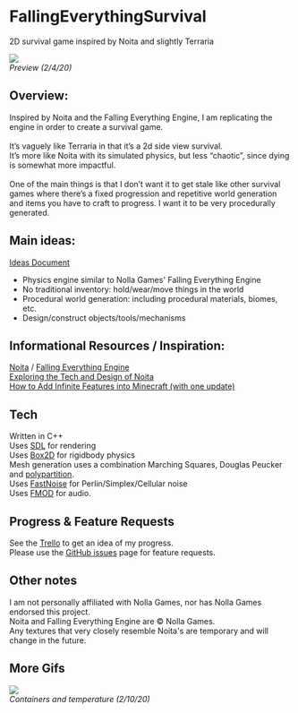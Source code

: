 # FallingEverythingSurvival
2D survival game inspired by Noita and slightly Terraria<br>

![](preview_1.gif)<br>
*Preview (2/4/20)*

## Overview:<br>
Inspired by Noita and the Falling Everything Engine, I am replicating the engine in order to create a survival game.<br><br>
It’s vaguely like Terraria in that it’s a 2d side view survival.<br>
It’s more like Noita with its simulated physics, but less “chaotic”, since dying is somewhat more impactful.<br><br>
One of the main things is that I don’t want it to get stale like other survival games where there’s a fixed progression and repetitive world generation and items you have to craft to progress. I want it to be very procedurally generated.<br>

## Main ideas:
[Ideas Document](https://docs.google.com/document/d/1SOCFCpsvNiFs13mo8QgG-blD-eoXye1Jaay1aRuqXpI/edit?usp=sharing)
- Physics engine similar to Nolla Games' Falling Everything Engine
- No traditional inventory: hold/wear/move things in the world
- Procedural world generation: including procedural materials, biomes, etc.
- Design/construct objects/tools/mechanisms

## Informational Resources / Inspiration:<br>
[Noita](https://noitagame.com/) / [Falling Everything Engine](https://nollagames.com/fallingeverything/)<br>
[Exploring the Tech and Design of Noita](https://www.youtube.com/watch?v=prXuyMCgbTc)<br>
[How to Add Infinite Features into Minecraft (with one update)](https://www.youtube.com/watch?v=CS5DQVSp058)<br>

## Tech<br>
Written in C++<br>
Uses [SDL](https://www.libsdl.org/) for rendering<br>
Uses [Box2D](https://box2d.org/) for rigidbody physics<br>
Mesh generation uses a combination Marching Squares, Douglas Peucker and [polypartition](https://github.com/ivanfratric/polypartition).<br>
Uses [FastNoise](https://github.com/Auburns/FastNoise) for Perlin/Simplex/Cellular noise<br>
Uses [FMOD](https://fmod.com/) for audio.

## Progress & Feature Requests<br>
See the [Trello](https://trello.com/b/JCKJ65yP/falling-everything-survival) to get an idea of my progress.<br>
Please use the [GitHub issues](https://github.com/PieKing1215/FallingEverythingSurvival/issues) page for feature requests.

## Other notes<br>
I am not personally affiliated with Nolla Games, nor has Nolla Games endorsed this project.<br>
Noita and Falling Everything Engine are © Nolla Games.<br>
Any textures that very closely resemble Noita's are temporary and will change in the future.<br>

## More Gifs<br>
![](preview_2.gif)<br>
*Containers and temperature (2/10/20)*
